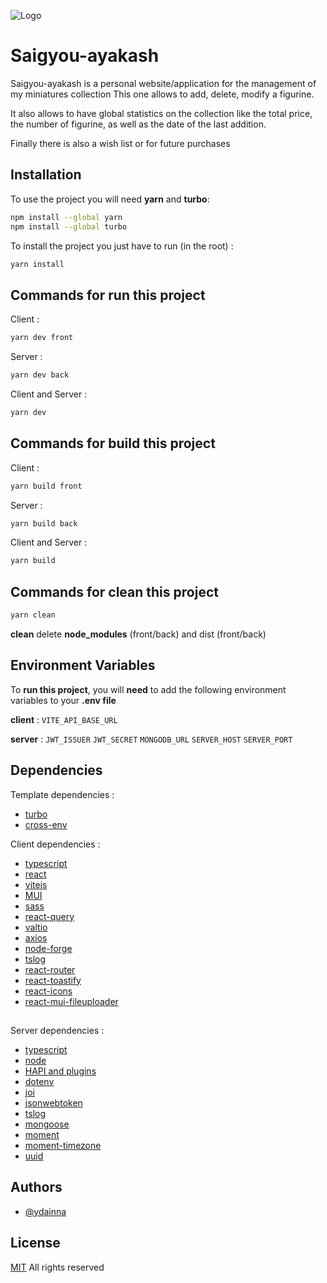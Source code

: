 
![Logo](https://saigyou-ayakash.com/images/logo.svg)


# Saigyou-ayakash

Saigyou-ayakash is a personal website/application for the management of my miniatures collection
This one allows to add, delete, modify a figurine.

It also allows to have global statistics on the collection like the total price, the number of figurine, as well as the date of the last addition.

Finally there is also a wish list or for future purchases


## Installation

To use the project you will need **yarn** and **turbo**:
```bash
npm install --global yarn
npm install --global turbo
```

To install the project you just have to run (in the root) :
```bash
yarn install
```
    
## Commands for run this project
Client : 
```bash
yarn dev front
```

Server :
```bash
yarn dev back
```

Client and Server :
```bash
yarn dev
```

## Commands for build this project
Client : 
```bash
yarn build front
```

Server :
```bash
yarn build back
```

Client and Server :
```bash
yarn build
```

## Commands for clean this project
```bash
yarn clean
```

**clean** delete **node_modules** (front/back) and dist (front/back)

## Environment Variables

To **run this project**, you will **need** to add the following environment variables to your **.env file**

**client** :
`VITE_API_BASE_URL`

**server** :
`JWT_ISSUER`
`JWT_SECRET`
`MONGODB_URL`
`SERVER_HOST`
`SERVER_PORT`


## Dependencies

Template dependencies :
- [turbo](https://turbo.build/repo)
- [cross-env](https://github.com/kentcdodds/cross-env)

Client dependencies :
- [typescript](https://www.typescriptlang.org/)
- [react](https://fr.reactjs.org/)
- [vitejs](https://vitejs.dev/)
- [MUI](https://mui.com/material-ui)
- [sass](https://sass-lang.com/)
- [react-query](https://react-query-v3.tanstack.com/)
- [valtio](https://valtio.pmnd.rs/)
- [axios](https://axios-http.com/)
- [node-forge](https://github.com/digitalbazaar/forge)
- [tslog](https://tslog.js.org/#/)
- [react-router](https://reactrouter.com/en/main)
- [react-toastify](https://fkhadra.github.io/react-toastify/introduction)
- [react-icons](https://react-icons.github.io/react-icons/)
- [react-mui-fileuploader](https://github.com/rouftom/react-mui-fileuploader)

## 

Server dependencies :
- [typescript](https://www.typescriptlang.org/)
- [node](https://nodejs.org/en/)
- [HAPI and plugins](https://hapi.dev/)
- [dotenv](https://github.com/motdotla/dotenv)
- [joi](https://joi.dev/api/?v=17.7.0)
- [jsonwebtoken](https://github.com/auth0/node-jsonwebtoken)
- [tslog](https://tslog.js.org/#/)
- [mongoose](https://mongoosejs.com/)
- [moment](https://momentjs.com/)
- [moment-timezone](https://momentjs.com/timezone/)
- [uuid](https://github.com/uuidjs/uuid)
## Authors

- [@ydainna](https://www.github.com/ydainna)

## License

[MIT](https://choosealicense.com/licenses/mit/)
All rights reserved
